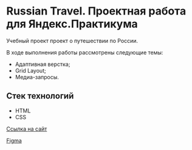 # Russian Travel. Проектная работа для Яндекс.Практикума

Учебный проект проект о путешествии по России.

В ходе выполнения работы рассмотрены следующие темы:

* Адаптивная верстка;
* Grid Layout;
* Медиа-запросы.

## Стек технологий

* HTML
* CSS

[Ссылка на сайт](https://frontend-developer-ya-practicum.github.io/russian-travel/)

[Figma](https://www.figma.com/file/Q0mKbno4e0cPRhGC434xyE/Russia-%2F-desktop-%2B-mobile-(Copy)-(Copy)?node-id=0%3A1)
